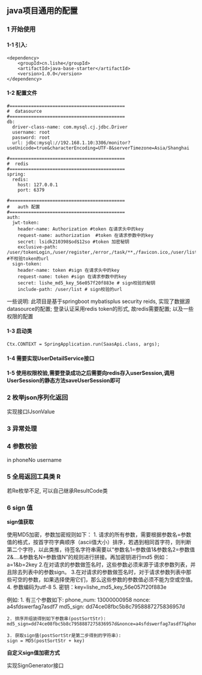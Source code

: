## java项目通用的配置

### 1 开始使用

#### 1-1 引入:
```
<dependency>
    <groupId>cn.lishe</groupId>
    <artifactId>java-base-starter</artifactId>
    <version>1.0.0</version>
</dependency>
```
#### 1-2 配置文件
```$xslt
#===========================================
#  datasource
#===========================================
db:
  driver-class-name: com.mysql.cj.jdbc.Driver
  username: root
  password: root
  url: jdbc:mysql://192.168.1.10:3306/monitor?useUnicode=true&characterEncoding=UTF-8&serverTimezone=Asia/Shanghai

#===========================================
#  redis
#===========================================
spring:
  redis:
    host: 127.0.0.1
    port: 6379

#===========================================
#   auth 配置
#===========================================
auth:
  jwt-token:
    header-name: Authorization #token 在请求头中的key
    request-name: authorization  #token 在请求参数中的key
    secret: lsidk210398$od$12so #token 加密秘钥
    exclusive-path: /user/tokenLogin,/user/register,/error,/task/**,/favicon.ico,/user/list   #不校验token的url
  sign-token:
    header-name: token #sign 在请求头中的key
    request-name: token #sign 在请求参数中的key
    secret: lishe_md5_key_56e057f20f883e # sign校验的秘钥
    include-path: /user/list # sign校验的url
```

一些说明: 此项目是基于springboot mybatisplus security reids, 
实现了数据源datasource的配置;
登录认证采用redis token的形式, 故redis需要配置;
以及一些权限的配置


#### 1-3 启动类
```
Ctx.CONTEXT = SpringApplication.run(SaasApi.class, args);
```
#### 1-4 需要实现UserDetailService接口
#### 1-5 使用权限校验,需要登录成功之后需要向redis存入userSession,调用UserSession的静态方法saveUserSession即可


### 2 枚举json序列化返回
实现接口IJsonValue

### 3 异常处理

### 4 参数校验
in phoneNo username

### 5 全局返回工具类 R
若Re枚举不足, 可以自己继承ResultCode类

### 6 sign 值
**sign值获取**

使用MD5加密，参数加密规则如下：
	1. 请求的所有参数，需要根据参数名=参数值的格式，按首字符字典顺序（ascii值大小）排序，若遇到相同首字符，则判断第二个字符，以此类推，待签名字符串需要以“参数名1=参数值1&参数名2=参数值2&….&参数名N=参数值N”的规则进行拼接。再加密钥进行md5
	例如：a=1&b=2key
	2.在对请求的参数做签名时，这些参数必须来源于请求参数列表，并且除去列表中的参数sign。
	3.在对请求的参数做签名时，对于请求参数列表中那些可空的参数，如果选择使用它们，那么这些参数的参数值必须不能为空或空值。
	4. 参数编码为utf-8
	5. 密钥：key=lishe_md5_key_56e057f20f883e

例如:
	1.  有三个参数如下:
	phone_num: 13000000958
	nonce: a4sfdswerfag7asdf7
	md5_sign: dd74ce08fbc5b8c7958887275836957d

	2. 排序并组装得到如下参数串(postSortStr):
	md5_sign=dd74ce08fbc5b8c7958887275836957d&nonce=a4sfdswerfag7asdf7&phone_num=13000000958

	3. 获取sign值(postSortStr是第二步得到的字符串):
	sign = MD5(postSortStr + key)
	
 **自定义sign值加密方式**
 
 实现SignGenerator接口

